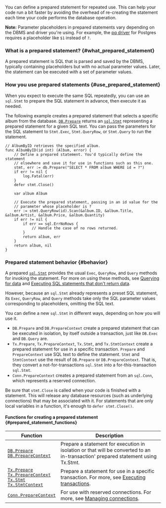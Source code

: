 <!--{
  "Title": "Using prepared statements"
}-->

You can define a prepared statement for repeated use. This can help your code
run a bit faster by avoiding the overhead of re-creating the statement each
time your code performs the database operation.

**Note:** Parameter placeholders in prepared statements vary depending on
the DBMS and driver you're using. For example, the
[pq driver](https://pkg.go.dev/github.com/lib/pq) for Postgres requires a
placeholder like `$1` instead of `?`.

### What is a prepared statement? {#what_prepared_statement}

A prepared statement is SQL that is parsed and saved by the DBMS, typically
containing placeholders but with no actual parameter values. Later, the
statement can be executed with a set of parameter values.

### How you use prepared statements {#use_prepared_statement}

When you expect to execute the same SQL repeatedly, you can use an `sql.Stmt`
to prepare the SQL statement in advance, then execute it as needed.

The following example creates a prepared statement that selects a specific
album from the database. [`DB.Prepare`](https://pkg.go.dev/database/sql#DB.Prepare)
returns an [`sql.Stmt`](https://pkg.go.dev/database/sql#Stmt) representing a
prepared statement for a given SQL text. You can pass the parameters for the
SQL statement to `Stmt.Exec`, `Stmt.QueryRow`, or `Stmt.Query` to run the
statement.

```
// AlbumByID retrieves the specified album.
func AlbumByID(id int) (Album, error) {
	// Define a prepared statement. You'd typically define the statement
	// elsewhere and save it for use in functions such as this one.
	stmt, err := db.Prepare("SELECT * FROM album WHERE id = ?")
	if err != nil {
		log.Fatal(err)
	}
	defer stmt.Close()

	var album Album

	// Execute the prepared statement, passing in an id value for the
	// parameter whose placeholder is ?
	err := stmt.QueryRow(id).Scan(&album.ID, &album.Title, &album.Artist, &album.Price, &album.Quantity)
	if err != nil {
		if err == sql.ErrNoRows {
			// Handle the case of no rows returned.
		}
		return album, err
	}
	return album, nil
}
```

### Prepared statement behavior {#behavior}

A prepared [`sql.Stmt`](https://pkg.go.dev/database/sql#Stmt) provides the
usual `Exec`, `QueryRow`, and `Query` methods for invoking the statement. For
more on using these methods, see [Querying for data](/doc/database/querying)
and [Executing SQL statements that don't return data](/doc/database/change-data).

However, because an `sql.Stmt` already represents a preset SQL statement, its
`Exec`, `QueryRow`, and `Query` methods take only the SQL parameter values
corresponding to placeholders, omitting the SQL text.

You can define a new `sql.Stmt` in different ways, depending on how you will
use it.

*   `DB.Prepare` and `DB.PrepareContext` create a prepared statement that can
    be executed in isolation, by itself outside a transaction, just like
    `DB.Exec` and `DB.Query` are.
*   `Tx.Prepare`, `Tx.PrepareContext`, `Tx.Stmt`, and `Tx.StmtContext` create
    a prepared statement for use in a specific transaction. `Prepare` and
    `PrepareContext` use SQL text to define the statement. `Stmt` and
    `StmtContext` use the result of `DB.Prepare` or `DB.PrepareContext`. That
    is, they convert a not-for-transactions `sql.Stmt` into a
    for-this-transaction `sql.Stmt`.
*   `Conn.PrepareContext` creates a prepared statement from an `sql.Conn`,
    which represents a reserved connection.

Be sure that `stmt.Close` is called when your code is finished with a
statement. This will release any database resources (such as underlying
connections) that may be associated with it. For statements that are only
local variables in a function, it's enough to `defer stmt.Close()`.

#### Functions for creating a prepared statement {#prepared_statement_functions}

<table id="prepared-statement-functions-list" class="DocTable">
    <thead>
        <tr class="DocTable-head">
            <th class="DocTable-cell" width="20%">Function</th>
            <th class="DocTable-cell">Description</th>
        </tr>
    </thead>
    <tbody>
        <tr class="DocTable-row">
            <td class="DocTable-cell">
                <code><a href="https://pkg.go.dev/database/sql#DB.Prepare">DB.Prepare</a></code><br />
                <code><a href="https://pkg.go.dev/database/sql#DB.PrepareContext">DB.PrepareContext</a></code>
            </td>
            <td class="DocTable-cell">Prepare a statement for execution in
                isolation or that will be converted to an in-transaction'
                prepared statement using Tx.Stmt.</td>
        </tr>
        <tr class="DocTable-row">
            <td class="DocTable-cell">
                <code><a href="https://pkg.go.dev/database/sql#Tx.Prepare">Tx.Prepare</a></code><br />
                <code><a href="https://pkg.go.dev/database/sql#Tx.PrepareContext">Tx.PrepareContext</a></code><br />
                <code><a href="https://pkg.go.dev/database/sql#Tx.Stmt">Tx.Stmt</a></code><br />
                <code><a href="https://pkg.go.dev/database/sql#Tx.StmtContext">Tx.StmtContext</a></code>
            </td>
            <td class="DocTable-cell">Prepare a statement for use in a specific
                transaction. For more, see
                <a href="/doc/database/execute-transactions">Executing
                transactions</a>.
            </td>
        </tr>
        <tr class="DocTable-row">
            <td class="DocTable-cell">
                <code><a href="https://pkg.go.dev/database/sql#Conn.PrepareContext">Conn.PrepareContext</a></code>
            </td>
            <td class="DocTable-cell">For use with reserved connections.
                For more, see 
                <a href="/doc/database/manage-connections">Managing connections</a>.
            </td>
        </tr>
    </tbody>
</table>
